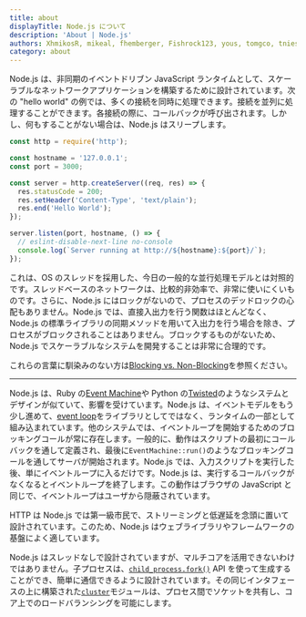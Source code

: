 ```yaml
---
title: about
displayTitle: Node.js について
description: 'About | Node.js'
authors: XhmikosR, mikeal, fhemberger, Fishrock123, yous, tomgco, tniessen, SMcCandlish, saadq, Trott, Gornstats, piperchester, naoufal,  lpinca, j9t, bnoordhuis, harshadsabne, Chris911, benhalverson, e-jigsaw
category: about
---
```


Node.js は、非同期のイベントドリブン JavaScript ランタイムとして、スケーラブルなネットワークアプリケーションを構築するために設計されています。次の "hello world" の例では、多くの接続を同時に処理できます。接続を並列に処理することができます。各接続の際に、コールバックが呼び出されます。しかし、何もすることがない場合は、Node.js はスリープします。

```javascript
const http = require('http');

const hostname = '127.0.0.1';
const port = 3000;

const server = http.createServer((req, res) => {
  res.statusCode = 200;
  res.setHeader('Content-Type', 'text/plain');
  res.end('Hello World');
});

server.listen(port, hostname, () => {
  // eslint-disable-next-line no-console
  console.log(`Server running at http://${hostname}:${port}/`);
});
```

これは、OS のスレッドを採用した、今日の一般的な並行処理モデルとは対照的です。スレッドベースのネットワークは、比較的非効率で、非常に使いにくいものです。さらに、Node.js にはロックがないので、プロセスのデッドロックの心配もありません。Node.js では、直接入出力を行う関数はほとんどなく、Node.js の標準ライブラリの同期メソッドを用いて入出力を行う場合を除き、プロセスがブロックされることはありません。ブロックするものがないため、Node.js でスケーラブルなシステムを開発することは非常に合理的です。

これらの言葉に馴染みのない方は[Blocking vs. Non-Blocking][]を参照ください。

---

Node.js は、Ruby の[Event Machine][]や Python の[Twisted][]のようなシステムとデザインが似ていて、影響を受けています。Node.js は、イベントモデルをもう少し進めて、[event loop][]をライブラリとしてではなく、ランタイムの一部として組み込まれています。他のシステムでは、イベントループを開始するためのブロッキングコールが常に存在します。一般的に、動作はスクリプトの最初にコールバックを通して定義され、最後に`EventMachine::run()`のようなブロッキングコールを通してサーバが開始されます。Node.js では、入力スクリプトを実行した後、単にイベントループに入るだけです。Node.js は、実行するコールバックがなくなるとイベントループを終了します。この動作はブラウザの JavaScript と同じで、イベントループはユーザから隠蔽されています。

HTTP は Node.js では第一級市民で、ストリーミングと低遅延を念頭に置いて設計されています。このため、Node.js はウェブライブラリやフレームワークの基盤によく適しています。

Node.js はスレッドなしで設計されていますが、マルチコアを活用できないわけではありません。子プロセスは、[`child_process.fork()`][] API を使って生成することができ、簡単に通信できるように設計されています。その同じインタフェースの上に構築された[`cluster`][]モジュールは、プロセス間でソケットを共有し、コア上でのロードバランシングを可能にします。

[blocking vs. non-blocking]: /learn/overview-of-blocking-vs-non-blocking/
[`child_process.fork()`]: /api/child_process/
[`cluster`]: https://nodejs.org/api/cluster.html
[event loop]: /learn/the-nodejs-event-loop/
[event machine]: https://github.com/eventmachine/eventmachine
[twisted]: https://twistedmatrix.com/trac/
